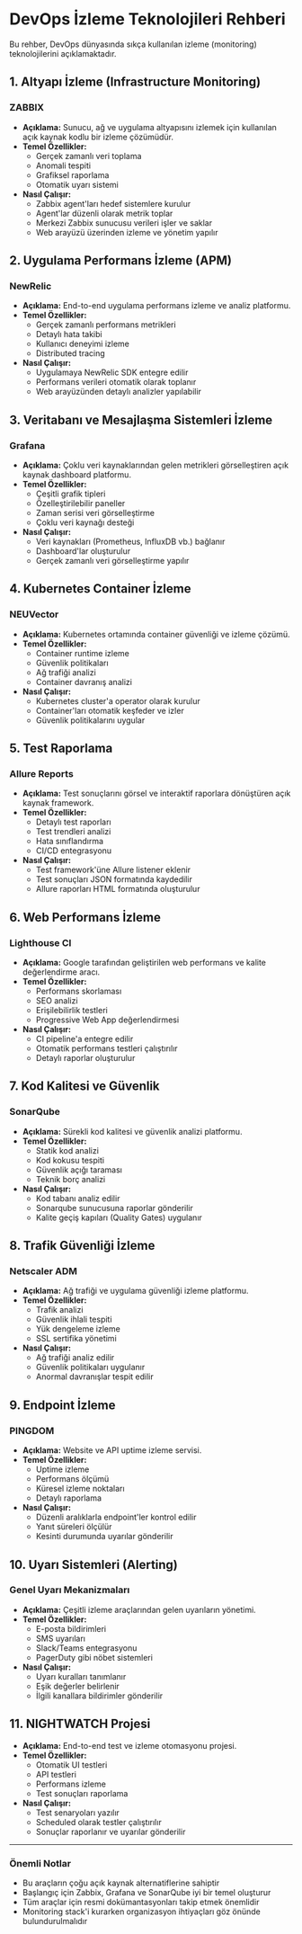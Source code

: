 # DevOps İzleme Teknolojileri Rehberi

Bu rehber, DevOps dünyasında sıkça kullanılan izleme (monitoring) teknolojilerini açıklamaktadır. 

## 1. Altyapı İzleme (Infrastructure Monitoring)

### ZABBIX
- **Açıklama:** Sunucu, ağ ve uygulama altyapısını izlemek için kullanılan açık kaynak kodlu bir izleme çözümüdür.
- **Temel Özellikler:**
  - Gerçek zamanlı veri toplama
  - Anomali tespiti
  - Grafiksel raporlama
  - Otomatik uyarı sistemi
- **Nasıl Çalışır:**
  - Zabbix agent'ları hedef sistemlere kurulur
  - Agent'lar düzenli olarak metrik toplar
  - Merkezi Zabbix sunucusu verileri işler ve saklar
  - Web arayüzü üzerinden izleme ve yönetim yapılır

## 2. Uygulama Performans İzleme (APM)

### NewRelic
- **Açıklama:** End-to-end uygulama performans izleme ve analiz platformu.
- **Temel Özellikler:**
  - Gerçek zamanlı performans metrikleri
  - Detaylı hata takibi
  - Kullanıcı deneyimi izleme
  - Distributed tracing
- **Nasıl Çalışır:**
  - Uygulamaya NewRelic SDK entegre edilir
  - Performans verileri otomatik olarak toplanır
  - Web arayüzünden detaylı analizler yapılabilir

## 3. Veritabanı ve Mesajlaşma Sistemleri İzleme

### Grafana
- **Açıklama:** Çoklu veri kaynaklarından gelen metrikleri görselleştiren açık kaynak dashboard platformu.
- **Temel Özellikler:**
  - Çeşitli grafik tipleri
  - Özelleştirilebilir paneller
  - Zaman serisi veri görselleştirme
  - Çoklu veri kaynağı desteği
- **Nasıl Çalışır:**
  - Veri kaynakları (Prometheus, InfluxDB vb.) bağlanır
  - Dashboard'lar oluşturulur
  - Gerçek zamanlı veri görselleştirme yapılır

## 4. Kubernetes Container İzleme

### NEUVector
- **Açıklama:** Kubernetes ortamında container güvenliği ve izleme çözümü.
- **Temel Özellikler:**
  - Container runtime izleme
  - Güvenlik politikaları
  - Ağ trafiği analizi
  - Container davranış analizi
- **Nasıl Çalışır:**
  - Kubernetes cluster'a operator olarak kurulur
  - Container'ları otomatik keşfeder ve izler
  - Güvenlik politikalarını uygular

## 5. Test Raporlama

### Allure Reports
- **Açıklama:** Test sonuçlarını görsel ve interaktif raporlara dönüştüren açık kaynak framework.
- **Temel Özellikler:**
  - Detaylı test raporları
  - Test trendleri analizi
  - Hata sınıflandırma
  - CI/CD entegrasyonu
- **Nasıl Çalışır:**
  - Test framework'üne Allure listener eklenir
  - Test sonuçları JSON formatında kaydedilir
  - Allure raporları HTML formatında oluşturulur

## 6. Web Performans İzleme

### Lighthouse CI
- **Açıklama:** Google tarafından geliştirilen web performans ve kalite değerlendirme aracı.
- **Temel Özellikler:**
  - Performans skorlaması
  - SEO analizi
  - Erişilebilirlik testleri
  - Progressive Web App değerlendirmesi
- **Nasıl Çalışır:**
  - CI pipeline'a entegre edilir
  - Otomatik performans testleri çalıştırılır
  - Detaylı raporlar oluşturulur

## 7. Kod Kalitesi ve Güvenlik

### SonarQube
- **Açıklama:** Sürekli kod kalitesi ve güvenlik analizi platformu.
- **Temel Özellikler:**
  - Statik kod analizi
  - Kod kokusu tespiti
  - Güvenlik açığı taraması
  - Teknik borç analizi
- **Nasıl Çalışır:**
  - Kod tabanı analiz edilir
  - Sonarqube sunucusuna raporlar gönderilir
  - Kalite geçiş kapıları (Quality Gates) uygulanır

## 8. Trafik Güvenliği İzleme

### Netscaler ADM
- **Açıklama:** Ağ trafiği ve uygulama güvenliği izleme platformu.
- **Temel Özellikler:**
  - Trafik analizi
  - Güvenlik ihlali tespiti
  - Yük dengeleme izleme
  - SSL sertifika yönetimi
- **Nasıl Çalışır:**
  - Ağ trafiği analiz edilir
  - Güvenlik politikaları uygulanır
  - Anormal davranışlar tespit edilir

## 9. Endpoint İzleme

### PINGDOM
- **Açıklama:** Website ve API uptime izleme servisi.
- **Temel Özellikler:**
  - Uptime izleme
  - Performans ölçümü
  - Küresel izleme noktaları
  - Detaylı raporlama
- **Nasıl Çalışır:**
  - Düzenli aralıklarla endpoint'ler kontrol edilir
  - Yanıt süreleri ölçülür
  - Kesinti durumunda uyarılar gönderilir

## 10. Uyarı Sistemleri (Alerting)

### Genel Uyarı Mekanizmaları
- **Açıklama:** Çeşitli izleme araçlarından gelen uyarıların yönetimi.
- **Temel Özellikler:**
  - E-posta bildirimleri
  - SMS uyarıları
  - Slack/Teams entegrasyonu
  - PagerDuty gibi nöbet sistemleri
- **Nasıl Çalışır:**
  - Uyarı kuralları tanımlanır
  - Eşik değerler belirlenir
  - İlgili kanallara bildirimler gönderilir

## 11. NIGHTWATCH Projesi
- **Açıklama:** End-to-end test ve izleme otomasyonu projesi.
- **Temel Özellikler:**
  - Otomatik UI testleri
  - API testleri
  - Performans izleme
  - Test sonuçları raporlama
- **Nasıl Çalışır:**
  - Test senaryoları yazılır
  - Scheduled olarak testler çalıştırılır
  - Sonuçlar raporlanır ve uyarılar gönderilir

---


### Önemli Notlar
- Bu araçların çoğu açık kaynak alternatiflerine sahiptir
- Başlangıç için Zabbix, Grafana ve SonarQube iyi bir temel oluşturur
- Tüm araçlar için resmi dokümantasyonları takip etmek önemlidir
- Monitoring stack'i kurarken organizasyon ihtiyaçları göz önünde bulundurulmalıdır